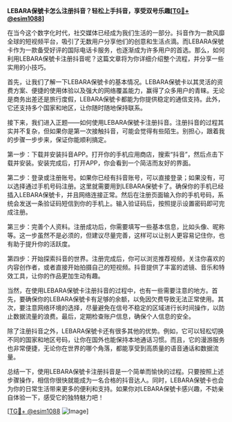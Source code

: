 **LEBARA保號卡怎么注册抖音？轻松上手抖音，享受双号乐趣[[TG💪+ @esim1088](https://t.me/s/esim1088)]**

在当今这个数字化时代，社交媒体已经成为我们生活的一部分。抖音作为一款风靡全球的短视频平台，吸引了无数用户分享他们的创意和生活点滴。而LEBARA保號卡作为一款备受好评的国际电话卡服务，也逐渐成为许多用户的首选。那么，如何利用LEBARA保號卡注册抖音呢？这篇文章将为你详细介绍整个流程，并分享一些实用的小技巧。

首先，让我们了解一下LEBARA保號卡的基本情况。LEBARA保號卡以其灵活的资费方案、便捷的使用体验以及强大的网络覆盖能力，赢得了众多用户的青睐。无论是商务出差还是旅行度假，LEBARA保號卡都能为你提供稳定的通信支持。此外，它还支持多个国家和地区，让你随时随地保持联系。

接下来，我们进入正题——如何使用LEBARA保號卡注册抖音。注册抖音的过程其实并不复杂，但如果你是第一次接触抖音，可能会觉得有些陌生。别担心，跟着我的步骤一步步来，保证你能顺利搞定。

第一步：下载并安装抖音APP。打开你的手机应用商店，搜索“抖音”，然后点击下载并安装。安装完成后，打开APP，你会看到一个简洁而友好的界面。

第二步：登录或注册账号。如果你已经有抖音账号，可以直接登录；如果没有，可以选择通过手机号码注册。这里就需要用到LEBARA保號卡了。确保你的手机已经插入LEBARA保號卡，并且网络连接正常。然后在注册页面输入你的手机号码，系统会发送一条验证码短信到你的手机上。输入验证码后，按照提示设置密码即可完成注册。

第三步：完善个人资料。注册成功后，你需要填写一些基本信息，比如头像、昵称等。这一步虽然不是必须的，但建议尽量完善，这样可以让别人更容易记住你，也有助于提升你的活跃度。

第四步：开始探索抖音的世界。注册完成后，你可以浏览推荐视频，关注你喜欢的内容创作者，或者直接开始拍摄自己的短视频。抖音提供了丰富的滤镜、音乐和特效工具，让你的作品更加生动有趣。

当然，在使用LEBARA保號卡注册抖音的过程中，也有一些需要注意的地方。首先，要确保你的LEBARA保號卡有足够的余额，以免因欠费导致无法正常使用。其次，要注意网络环境的选择，尽量避免在信号不稳定的区域进行长时间操作，以防止数据流量的浪费。最后，定期检查账户信息，确保个人信息的安全。

除了注册抖音之外，LEBARA保號卡还有很多其他的优势。例如，它可以轻松切换不同的国家和地区号码，让你在国外也能保持本地通话习惯。而且，它的漫游服务也非常便捷，无论你在世界的哪个角落，都能享受到高质量的语音通话和数据流量。

总结一下，使用LEBARA保號卡注册抖音是一个简单而愉快的过程。只要按照上述步骤操作，相信你很快就能成为一名合格的抖音达人。同时，LEBARA保號卡也会为你的日常生活带来更多的便利和支持。如果你对LEBARA保號卡感兴趣，不妨亲自体验一下，感受它的独特魅力吧！

[[TG💪+ @esim1088](https://t.me/s/esim1088) ![Image](https://i.postimg.cc/4NQfJmqS/Snipaste-2025-05-13-00-14-12.png)]